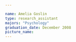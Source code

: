```yaml
---

name: Amelia Goslin
type: research_assistant
majors: "Psychology"
graduation_date: December 2008
picture_name: 
---
```

    
    
